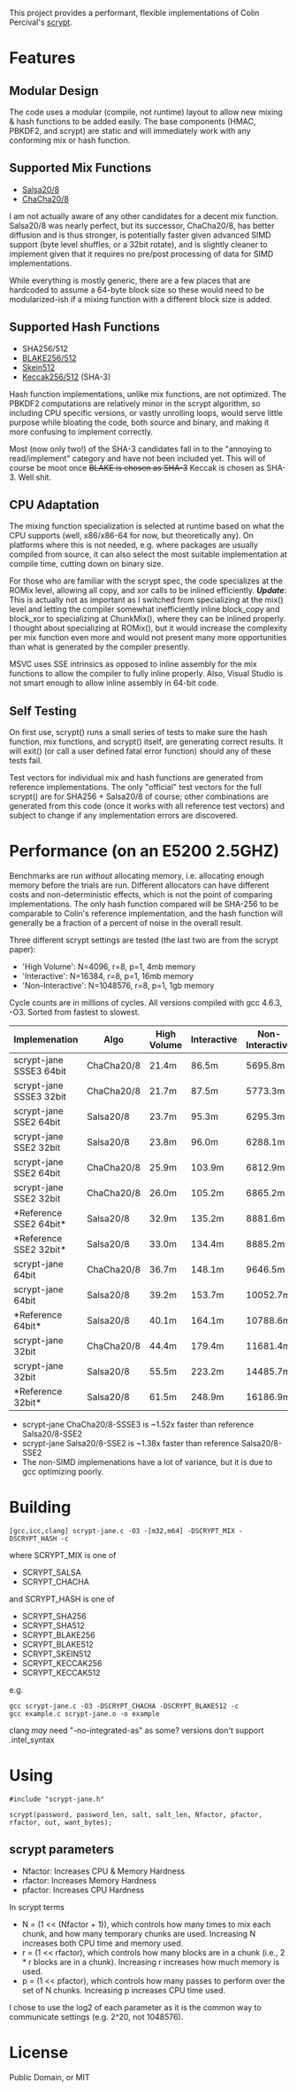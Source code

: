 This project provides a performant, flexible implementations of Colin Percival's [scrypt](http://www.tarsnap.com/scrypt.html).

# Features

## Modular Design

The code uses a modular (compile, not runtime) layout to allow new mixing & hash functions to be added easily. The base components (HMAC, PBKDF2, and scrypt) are static and will immediately work with any conforming mix or hash function.

## Supported Mix Functions

* [Salsa20/8](http://cr.yp.to/salsa20.html)
* [ChaCha20/8](http://cr.yp.to/chacha.html)

I am not actually aware of any other candidates for a decent mix function. Salsa20/8 was nearly perfect, but its successor, ChaCha20/8, has better diffusion and is thus stronger, is potentially faster given advanced SIMD support (byte level shuffles, or a 32bit rotate), and is slightly cleaner to implement given that it requires no pre/post processing of data for SIMD implementations. 

While everything is mostly generic, there are a few places that are hardcoded to assume a 64-byte block size so these would need to be modularized-ish if a mixing function with a different block size is added.

## Supported Hash Functions

* SHA256/512
* [BLAKE256/512](https://www.131002.net/blake/)
* [Skein512](http://www.skein-hash.info/)
* [Keccak256/512](http://keccak.noekeon.org/) (SHA-3)

Hash function implementations, unlike mix functions, are not optimized. The PBKDF2 computations are relatively minor in the scrypt algorithm, so including CPU specific versions, or vastly unrolling loops, would serve little purpose while bloating the code, both source and binary, and making it more confusing to implement correctly.

Most (now only two!) of the SHA-3 candidates fall in to the "annoying to read/implement" category and have not been included yet. This will of course be moot once ~~BLAKE is chosen as SHA-3~~ Keccak is chosen as SHA-3. Well shit.

## CPU Adaptation

The mixing function specialization is selected at runtime based on what the CPU supports (well, x86/x86-64 for now, but theoretically any). On platforms where this is not needed, e.g. where packages are usually compiled from source, it can also select the most suitable implementation at compile time, cutting down on binary size.

For those who are familiar with the scrypt spec, the code specializes at the ROMix level, allowing all copy, and xor calls to be inlined efficiently. ***Update***: This is actually not as important as I switched from specializing at the mix() level and letting the compiler somewhat inefficiently inline block_copy and block_xor to specializing at ChunkMix(), where they can be inlined properly. I thought about specializing at ROMix(), but it would increase the complexity per mix function even more and would not present many more opportunities than what is generated by the compiler presently.

MSVC uses SSE intrinsics as opposed to inline assembly for the mix functions to allow the compiler to fully inline properly. Also, Visual Studio is not smart enough to allow inline assembly in 64-bit code. 

## Self Testing

On first use, scrypt() runs a small series of tests to make sure the hash function, mix functions, and scrypt() itself, are generating correct results. It will exit() (or call a user defined fatal error function) should any of these tests fail. 

Test vectors for individual mix and hash functions are generated from reference implementations. The only "official" test vectors for the full scrypt() are for SHA256 + Salsa20/8 of course; other combinations are generated from this code (once it works with all reference test vectors) and subject to change if any implementation errors are discovered.

# Performance (on an E5200 2.5GHZ)

Benchmarks are run _without_ allocating memory, i.e. allocating enough memory before the trials are run. Different allocators can have different costs and non-deterministic effects, which is not the point of comparing implementations. The only hash function compared will be SHA-256 to be comparable to Colin's reference implementation, and the hash function will generally be a fraction of a percent of noise in the overall result.

Three different scrypt settings are tested (the last two are from the scrypt paper): 

* 'High Volume': N=4096, r=8, p=1, 4mb memory
* 'Interactive': N=16384, r=8, p=1, 16mb memory
* 'Non-Interactive': N=1048576, r=8, p=1, 1gb memory

Cycle counts are in millions of cycles. All versions compiled with gcc 4.6.3, -O3. Sorted from fastest to slowest.


<table>
<thead><tr><th>Implemenation</th><th>Algo</th><th>High Volume</th><th>Interactive</th><th>Non-Interactive</th></tr></thead>
<tbody>
<tr><td>scrypt-jane SSSE3 64bit</td><td>ChaCha20/8</td><td>21.4m</td><td> 86.5m</td><td> 5695.8m</td></tr>
<tr><td>scrypt-jane SSSE3 32bit</td><td>ChaCha20/8</td><td>21.7m</td><td> 87.5m</td><td> 5773.3m</td></tr>
<tr><td>scrypt-jane SSE2 64bit </td><td>Salsa20/8 </td><td>23.7m</td><td> 95.3m</td><td> 6295.3m</td></tr>
<tr><td>scrypt-jane SSE2 32bit </td><td>Salsa20/8 </td><td>23.8m</td><td> 96.0m</td><td> 6288.1m</td></tr>
<tr><td>scrypt-jane SSE2 64bit </td><td>ChaCha20/8</td><td>25.9m</td><td>103.9m</td><td> 6812.9m</td></tr>
<tr><td>scrypt-jane SSE2 32bit </td><td>ChaCha20/8</td><td>26.0m</td><td>105.2m</td><td> 6865.2m</td></tr>
<tr><td>*Reference SSE2 64bit* </td><td>Salsa20/8 </td><td>32.9m</td><td>135.2m</td><td> 8881.6m</td></tr>
<tr><td>*Reference SSE2 32bit* </td><td>Salsa20/8 </td><td>33.0m</td><td>134.4m</td><td> 8885.2m</td></tr>
<tr><td>scrypt-jane 64bit      </td><td>ChaCha20/8</td><td>36.7m</td><td>148.1m</td><td> 9646.5m</td></tr>
<tr><td>scrypt-jane 64bit      </td><td>Salsa20/8 </td><td>39.2m</td><td>153.7m</td><td>10052.7m</td></tr>
<tr><td>*Reference 64bit*      </td><td>Salsa20/8 </td><td>40.1m</td><td>164.1m</td><td>10788.6m</td></tr>
<tr><td>scrypt-jane 32bit      </td><td>ChaCha20/8</td><td>44.4m</td><td>179.4m</td><td>11681.4m</td></tr>
<tr><td>scrypt-jane 32bit      </td><td>Salsa20/8 </td><td>55.5m</td><td>223.2m</td><td>14485.7m</td></tr>
<tr><td>*Reference 32bit*      </td><td>Salsa20/8 </td><td>61.5m</td><td>248.9m</td><td>16186.9m</td></tr>
</tbody>
</table>

* scrypt-jane ChaCha20/8-SSSE3 is ~1.52x faster than reference Salsa20/8-SSE2 
* scrypt-jane Salsa20/8-SSE2 is ~1.38x faster than reference Salsa20/8-SSE2 
* The non-SIMD implemenations have a lot of variance, but it is due to gcc optimizing poorly.

# Building

    [gcc,icc,clang] scrypt-jane.c -O3 -[m32,m64] -DSCRYPT_MIX -DSCRYPT_HASH -c

where SCRYPT_MIX is one of

* SCRYPT_SALSA
* SCRYPT_CHACHA

and SCRYPT_HASH is one of

* SCRYPT_SHA256
* SCRYPT_SHA512
* SCRYPT_BLAKE256
* SCRYPT_BLAKE512
* SCRYPT_SKEIN512
* SCRYPT_KECCAK256
* SCRYPT_KECCAK512

e.g.

    gcc scrypt-jane.c -O3 -DSCRYPT_CHACHA -DSCRYPT_BLAKE512 -c
    gcc example.c scrypt-jane.o -o example

clang *may* need "-no-integrated-as" as some? versions don't support .intel_syntax

# Using

    #include "scrypt-jane.h"

    scrypt(password, password_len, salt, salt_len, Nfactor, pfactor, rfactor, out, want_bytes);

## scrypt parameters

* Nfactor: Increases CPU & Memory Hardness
* rfactor: Increases Memory Hardness
* pfactor: Increases CPU Hardness

In scrypt terms

* N = (1 << (Nfactor + 1)), which controls how many times to mix each chunk, and how many temporary chunks are used. Increasing N increases both CPU time and memory used. 
* r = (1 << rfactor), which controls how many blocks are in a chunk (i.e., 2 * r blocks are in a chunk). Increasing r increases how much memory is used.
* p = (1 << pfactor), which controls how many passes to perform over the set of N chunks. Increasing p increases CPU time used.

I chose to use the log2 of each parameter as it is the common way to communicate settings (e.g. 2^20, not 1048576).

# License

Public Domain, or MIT